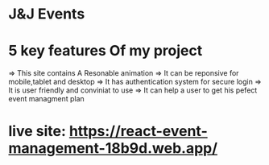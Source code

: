 # J&J Events

# 5 key features Of my project

=> This site contains A Resonable animation
=> It can be reponsive for mobile,tablet and desktop
=> It has authentication system for secure login
=> It is user friendly and conviniat to use
=> It can help a user to get his pefect event managment plan

# live site: https://react-event-management-18b9d.web.app/
